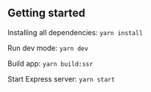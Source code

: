 ## Getting started 

Installing all dependencies: `yarn install`

Run dev mode: `yarn dev`

Build app: `yarn build:ssr`

Start Express server: `yarn start`
